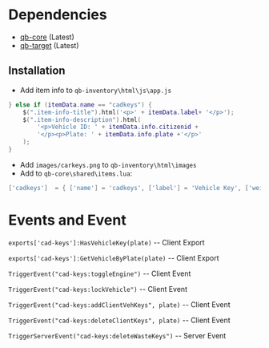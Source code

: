# Dependencies

- [qb-core](https://github.com/qbcore-framework/qb-core) (Latest)
- [qb-target](https://github.com/qbcore-framework/qb-target) (Latest)

## Installation

* Add item info to `qb-inventory\html\js\app.js`

```lua
} else if (itemData.name == "cadkeys") {
    $(".item-info-title").html('<p>' + itemData.label+ '</p>');
    $(".item-info-description").html(
        '<p>Vehicle ID: ' + itemData.info.citizenid +
        '</p><p>Plate: ' + itemData.info.plate +'</p>'
    );
}
```

* Add `images/carkeys.png` to `qb-inventory\html\images`
* Add to `qb-core\shared\items.lua`:

```lua
['cadkeys']  = { ['name'] = 'cadkeys', ['label'] = 'Vehicle Key', ['weight'] = 0, ['type'] = 'item', ['image'] = 'cadkeys.png', ['unique'] = true, ['useable'] = true, ['shouldClose'] = true, ['combinable'] = nil,['description'] = '' },
```

# Events and Event

`exports['cad-keys']:HasVehicleKey(plate)` -- Client Export

`exports['cad-keys']:GetVehicleByPlate(plate)` -- Client Export

`TriggerEvent("cad-keys:toggleEngine")` -- Client Event

`TriggerEvent("cad-keys:lockVehicle")` -- Client Event

`TriggerEvent("cad-keys:addClientVehKeys", plate)` -- Client Event

`TriggerEvent("cad-keys:deleteClientKeys", plate)` -- Client Event

`TriggerServerEvent("cad-keys:deleteWasteKeys")` -- Server Event
